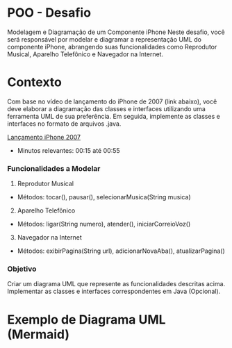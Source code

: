 # POO - Desafio
Modelagem e Diagramação de um Componente iPhone
Neste desafio, você será responsável por modelar e diagramar a representação UML do componente iPhone, abrangendo suas funcionalidades como Reprodutor Musical, Aparelho Telefônico e Navegador na Internet.

# Contexto
Com base no vídeo de lançamento do iPhone de 2007 (link abaixo), você deve elaborar a diagramação das classes e interfaces utilizando uma ferramenta UML de sua preferência. Em seguida, implemente as classes e interfaces no formato de arquivos .java.

[Lançamento iPhone 2007](https://www.youtube.com/watch?v=9ou608QQRq8)

* Minutos relevantes: 00:15 até 00:55
### Funcionalidades a Modelar
1. Reprodutor Musical
* Métodos: tocar(), pausar(), selecionarMusica(String musica)
2. Aparelho Telefônico
* Métodos: ligar(String numero), atender(), iniciarCorreioVoz()
3. Navegador na Internet
* Métodos: exibirPagina(String url), adicionarNovaAba(), atualizarPagina()
### Objetivo
Criar um diagrama UML que represente as funcionalidades descritas acima.
Implementar as classes e interfaces correspondentes em Java (Opcional).
# Exemplo de Diagrama UML (Mermaid)

```mermaid    

```

